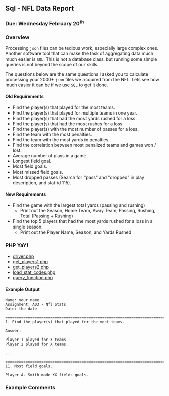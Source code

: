 ## Sql - NFL Data Report
### Due: Wednesday February 20<sup>th</sup>


### Overview

Processing `json` files can be tedious work, especially large complex ones. Another software tool that can make the task of aggregating data much much easier is `SQL`. This is not a database class, but running some simple queries is not beyond the scope of our skills. 

The questions below are the same questions I asked you to calculate processing your 2000+ `json` files we acquired from the NFL. Lets see how much easier it can be if we use `SQL` to get it done. 

#### Old Requirements 

- Find the player(s) that played for the most teams.
- Find the player(s) that played for multiple teams in one year.
- Find the player(s) that had the most yards rushed for a loss.
- Find the player(s) that had the most rushes for a loss.
- Find the player(s) with the most number of passes for a loss.
- Find the team with the most penalties.
- Find the team with the most yards in penalties.
- Find the correlation between most penalized teams and games won / lost.
- Average number of plays in a game.
- Longest field goal.
- Most field goals.
- Most missed field goals.
- Most dropped passes (Search for "pass" and "dropped" in play description, and stat-id 115).

#### New Requirements

- Find the game with the largest total yards (passing and rushing)
  - Print out the Season, Home Team, Away Team, Passing, Rushing, Total (Passing + Rushing)
- Find the top 5 players that had the most yards rushed for a loss in a single season.
  - Print out the Player Name, Season, and Yards Rushed 




### PHP YaY!

- [driver.php](./driver.php)
- [get_players1.php](./get_players1.php)
- [get_players2.php](./get_players2.php)
- [load_stat_codes.php](./load_stat_codes.php)
- [query_function.php](./query_function.php)

#### Example Output
```
Name: your name
Assignment: A03 - Nfl Stats 
Date: the date

==================================================================================
1. Find the player(s) that played for the most teams.

Answer:

Player 1 played for X teams.
Player 2 played for X teams.

...

==================================================================================
11. Most field goals.

Player A. Smith made XX fields goals.
```

### Example Comments

